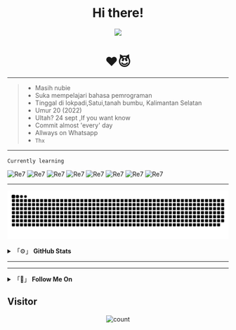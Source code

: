 <h1 align='center'> Hi there!</h1>

<p align="center">
  <a href="https://github.com/Rlxfly"><img src="https://telegra.ph/file/d538359feaa71ca83e0a2.jpg" /></a>
</p>

<h1 align='center'> ❤️😈 </h1>

--------


> * Masih nubie
> * Suka mempelajari bahasa pemrograman 
> * Tinggal di lokpadi,Satui,tanah bumbu, Kalimantan Selatan 
> * Umur 20 (2022)
> * Ultah? 24 sept
> ,If you want know 
> * Commit almost 'every' day
> * Allways on Whatsapp
> * `Thx`
--------

`Currently learning`

![Re7](https://img.shields.io/badge/-JavaScript-black?style=flat-square&logo=javascript)
![Re7](https://img.shields.io/badge/-HTML5-black?style=flat-square&logo=html5)
![Re7](https://img.shields.io/badge/-PHP-black?style=flat-square&logo=php)
![Re7](https://img.shields.io/badge/-CSS-black?style=flat-square&logo=css3)
![Re7](https://img.shields.io/badge/-C-black?style=flat-square&logo=c)
![Re7](https://img.shields.io/badge/-Cs-black?style=flat-square&logo=csharp)
![Re7](https://img.shields.io/badge/-C++-black?style=flat-square&logo=cplusplus)
![Re7](https://img.shields.io/badge/-Python-black?style=flat-square&logo=python)

--------

![「TEAMCREATORLOKPADI」](https://github.com/Platane/snk/raw/output/github-contribution-grid-snake.svg)

<details>
    <summary>「⚙️」 <b>GitHub Stats</b></summary><br/>

  <p align="center">
  <a href="https://github.com/creator-lokpadi"><img src="https://github-profile-trophy.vercel.app/?username=creator-lokpadi&theme=tokyonight" /></a>
</p>
  
   <p align="center">
  <a href="https://github.com/creator-lokpadi"><img src="https://github-readme-stats.vercel.app/api?username=creator-lokpadi&show_icons=true&theme=nightowl" /></a>
</p>

  <p align="center">
  <a href="https://github.com/creator-lokpadi"><img src="https://github-readme-stats.vercel.app/api/top-langs?username=creator-lokpadi&theme=tokyonight&layout=compact" /></a>
</p>
  
  <p align="center">
  <a href="https://github.com/creator-lokpadi"><img src="https://github-profile-summary-cards.vercel.app/api/cards/profile-details?username=creator-lokpadi&theme=monokai" /></a>
</p>
  

</details>

---------
---------

<details>
    <summary>「🧧」 <b>Follow Me On</b></summary><br/>
<p align="center">
  <a href="-"><img src="https://img.shields.io/badge/Instagram-E4405F?style=for-the-badge&logo=instagram&logoColor=white" /></a>
</p>

<p align="center">
  <a href="https://wa.me/6282321720820"><img src="https://img.shields.io/badge/WhatsApp-25D366?style=for-the-badge&logo=whatsapp&logoColor=white" /></a>
</p>

<p align="center">
  <a href="https://github.com/creator-lokpadi"><img src="https://img.shields.io/badge/Github-FFF?style=for-the-badge&logo=Github&logoColor=000000&link=https://github.com/Rlxfly" /></a>
</p>

</details>

  

## Visitor 
<p align="center">
<img align="center" alt="count" src="https://count.getloli.com/get/@:creator-lokpadi?theme=rule34">
</p>
